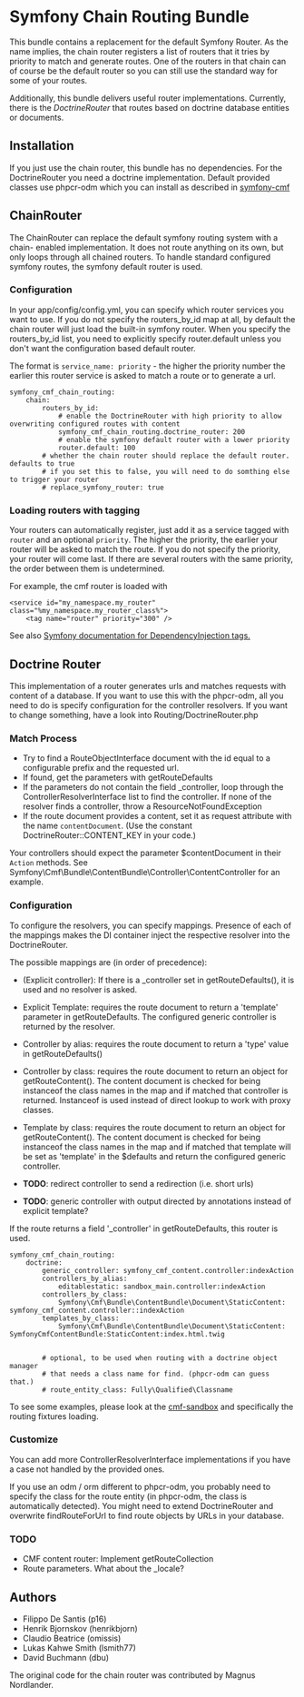 # Symfony Chain Routing Bundle

This bundle contains a replacement for the default Symfony Router. As the name
implies, the chain router registers a list of routers that it tries by
priority to match and generate routes. One of the routers in that chain can of
course be the default router so you can still use the standard way for some of
your routes.

Additionally, this bundle delivers useful router implementations. Currently,
there is the *DoctrineRouter* that routes based on doctrine database entities
or documents.

## Installation

If you just use the chain router, this bundle has no dependencies.
For the DoctrineRouter you need a doctrine implementation. Default provided
classes use phpcr-odm which you can install as described in
[symfony-cmf](https://github.com/symfony-cmf/symfony-cmf)


## ChainRouter

The ChainRouter can replace the default symfony routing system with a chain-
enabled implementation. It does not route anything on its own, but only loops
through all chained routers. To handle standard configured symfony routes, the
symfony default router is used.

### Configuration

In your app/config/config.yml, you can specify which router services you want
to use. If you do not specify the routers_by_id map at all, by default the
chain router will just load the built-in symfony router. When you specify the
routers_by_id list, you need to explicitly specify router.default unless you
don't want the configuration based default router.

The format is ```service_name: priority``` - the higher the priority number the
earlier this router service is asked to match a route or to generate a url.

    symfony_cmf_chain_routing:
        chain:
            routers_by_id:
                # enable the DoctrineRouter with high priority to allow overwriting configured routes with content
                symfony_cmf_chain_routing.doctrine_router: 200
                # enable the symfony default router with a lower priority
                router.default: 100
            # whether the chain router should replace the default router. defaults to true
            # if you set this to false, you will need to do somthing else to trigger your router
            # replace_symfony_router: true

### Loading routers with tagging

Your routers can automatically register, just add it as a service tagged with `router` and an optional `priority`.
The higher the priority, the earlier your router will be asked to match the route. If you do not specify the priority,
your router will come last.
If there are several routers with the same priority, the order between them is undetermined.

For example, the cmf router is loaded with

    <service id="my_namespace.my_router" class="%my_namespace.my_router_class%">
        <tag name="router" priority="300" />

See also [Symfony documentation for DependencyInjection tags.](http://symfony.com/doc/2.0/reference/dic_tags.html)


## Doctrine Router

This implementation of a router generates urls and matches requests with content
of a database. If you want to use this with the phpcr-odm, all you need to do
is specify configuration for the controller resolvers. If you want to change
something, have a look into Routing/DoctrineRouter.php

### Match Process

* Try to find a RouteObjectInterface document with the id equal to a
    configurable prefix and the requested url.
* If found, get the parameters with getRouteDefaults
* If the parameters do not contain the field _controller, loop through the
    ControllerResolverInterface list to find the controller. If none of the
    resolver finds a controller, throw a ResourceNotFoundException
* If the route document provides a content, set it as request attribute with
    the name ``contentDocument``. (Use the constant DoctrineRouter::CONTENT_KEY
    in your code.)

Your controllers should expect the parameter $contentDocument in their
``Action`` methods.
See Symfony\Cmf\Bundle\ContentBundle\Controller\ContentController for an
example.

### Configuration

To configure the resolvers, you can specify mappings. Presence of each of the
mappings makes the DI container inject the respective resolver into the
DoctrineRouter.

The possible mappings are (in order of precedence):
* (Explicit controller): If there is a _controller set in getRouteDefaults(),
    it is used and no resolver is asked.
* Explicit Template: requires the route document to return a 'template'
    parameter in getRouteDefaults. The configured generic controller is
    returned by the resolver.
* Controller by alias: requires the route document to return a 'type' value in
    getRouteDefaults()
* Controller by class: requires the route document to return an object for
    getRouteContent(). The content document is checked for being instanceof the
    class names in the map and if matched that controller is returned.
    Instanceof is used instead of direct lookup to work with proxy classes.
* Template by class: requires the route document to return an object for
    getRouteContent(). The content document is checked for being instanceof the
    class names in the map and if matched that template will be set as
    'template' in the $defaults and return the configured generic controller.

* **TODO**: redirect controller to send a redirection (i.e. short urls)
* **TODO**: generic controller with output directed by annotations instead of explicit template?

If the route returns a field '_controller' in getRouteDefaults, this router is used.

    symfony_cmf_chain_routing:
        doctrine:
            generic_controller: symfony_cmf_content.controller:indexAction
            controllers_by_alias:
                editablestatic: sandbox_main.controller:indexAction
            controllers_by_class:
                Symfony\Cmf\Bundle\ContentBundle\Document\StaticContent: symfony_cmf_content.controller::indexAction
            templates_by_class:
                Symfony\Cmf\Bundle\ContentBundle\Document\StaticContent: SymfonyCmfContentBundle:StaticContent:index.html.twig


            # optional, to be used when routing with a doctrine object manager
            # that needs a class name for find. (phpcr-odm can guess that.)
            # route_entity_class: Fully\Qualified\Classname

To see some examples, please look at the [cmf-sandbox](https://github.com/symfony-cmf/cmf-sandbox)
and specifically the routing fixtures loading.

### Customize

You can add more ControllerResolverInterface implementations if you have a case
not handled by the provided ones.

If you use an odm / orm different to phpcr-odm, you probably need to specify
the class for the route entity (in phpcr-odm, the class is automatically
detected).
You might need to extend DoctrineRouter and overwrite findRouteForUrl to find
route objects by URLs in your database.

### TODO

* CMF content router: Implement getRouteCollection
* Route parameters. What about the _locale?

## Authors

* Filippo De Santis (p16)
* Henrik Bjornskov (henrikbjorn)
* Claudio Beatrice (omissis)
* Lukas Kahwe Smith (lsmith77)
* David Buchmann (dbu)

The original code for the chain router was contributed by Magnus Nordlander.